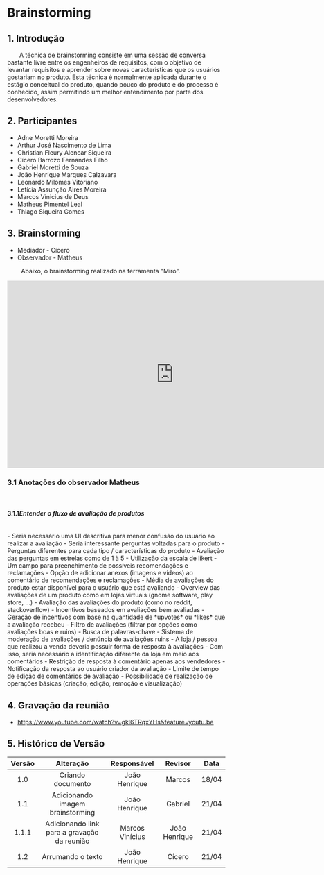 # Brainstorming

## 1. Introdução

&emsp;&emsp;A técnica de brainstorming consiste em uma sessão de conversa bastante livre entre os engenheiros de requisitos, com o objetivo de levantar requisitos e aprender sobre novas características que os usuários gostariam no produto. Esta técnica é normalmente aplicada durante o estágio conceitual do produto, quando pouco do produto e do processo é conhecido, assim permitindo um melhor entendimento por parte dos desenvolvedores.

## 2. Participantes

- Adne Moretti Moreira
- Arthur José Nascimento de Lima
- Christian Fleury Alencar Siqueira
- Cícero Barrozo Fernandes Filho
- Gabriel Moretti de Souza
- João Henrique Marques Calzavara
- Leonardo Milomes Vitoriano
- Letícia Assunção Aires Moreira
- Marcos Vinicius de Deus
- Matheus Pimentel Leal
- Thiago Siqueira Gomes

## 3. Brainstorming

- Mediador - Cícero
- Observador - Matheus

&emsp;&emsp; Abaixo, o brainstorming realizado na ferramenta "Miro".

<iframe width="768" height="432" src="https://miro.com/app/live-embed/uXjVMR5ENS8=/?moveToViewport=11662,-33776,17523,8688&embedId=716684158285" frameborder="0" scrolling="no" allow="fullscreen; clipboard-read; clipboard-write" allowfullscreen></iframe>

### 3.1 Anotações do observador Matheus

<br>

#### 3.1.1*Entender o fluxo de avaliação de produtos*

<br>
- Seria necessário uma UI descritiva para menor confusão do usuário ao realizar a avaliação
- Seria interessante perguntas voltadas para o produto
	- Perguntas diferentes para cada tipo / características do produto
- Avaliação das perguntas em estrelas como de 1 à 5
	- Utilização da escala de likert
- Um campo para preenchimento de possíveis recomendações e reclamações
- Opção de adicionar anexos (imagens e vídeos) ao comentário de recomendações e reclamações
- Média de avaliações do produto estar disponível para o usuário que está avaliando
	- Overview das avaliações de um produto como em lojas virtuais (gnome software, play store, ...)
- Avaliação das avaliações do produto (como no reddit, stackoverflow)
- Incentivos baseados em avaliações bem avaliadas
	- Geração de incentivos com base na quantidade de *upvotes* ou *likes* que a avaliação recebeu
- Filtro de avaliações (filtrar por opções como avaliações boas e ruins)
	- Busca de palavras-chave
- Sistema de moderação de avaliações / denúncia de avaliações ruins
- A loja / pessoa que realizou a venda deveria possuir forma de resposta à avaliações
	- Com isso, seria necessário a identificação diferente da loja em meio aos comentários
	- Restrição de resposta à comentário apenas aos vendedores
	- Notificação da resposta ao usuário criador da avaliação
- Limite de tempo de edição de comentários de avaliação
- Possibilidade de realização de operações básicas (criação, edição, remoção e visualização)

## 4. Gravação da reunião

- https://www.youtube.com/watch?v=gkI6TRqxYHs&feature=youtu.be

## 5. Histórico de Versão

| Versão |                  Alteração                  |   Responsável   |    Revisor    | Data  |
| :----: | :-----------------------------------------: | :-------------: | :-----------: | :---: |
|  1.0   |              Criando documento              |  João Henrique  |    Marcos     | 18/04 |
|  1.1   |      Adicionando imagem brainstorming       |  João Henrique  |    Gabriel    | 21/04 |
| 1.1.1  | Adicionando link para a gravação da reunião | Marcos Vinícius | João Henrique | 21/04 |
|  1.2   |              Arrumando o texto              |  João Henrique  |    Cícero     | 21/04 |
